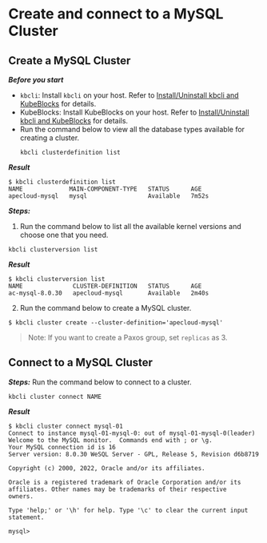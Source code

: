 # Create and connect to a MySQL Cluster
## Create a MySQL Cluster
***Before you start***
* `kbcli`: Install `kbcli` on your host. Refer to [Install/Uninstall kbcli and KubeBlocks](../../install_kbcli_kubeblocks/install_and_unistall_kbcli_and_kubeblocks.md) for details.
* KubeBlocks: Install KubeBlocks on your host. Refer to [Install/Uninstall kbcli and KubeBlocks](../../install_kbcli_kubeblocks/install_and_unistall_kbcli_and_kubeblocks.md) for details.
* Run the command below to view all the database types available for creating a cluster. 
  ```
  kbcli clusterdefinition list
  ```
***Result***
```
$ kbcli clusterdefinition list
NAME             MAIN-COMPONENT-TYPE   STATUS      AGE
apecloud-mysql   mysql                 Available   7m52s
```
***Steps:***
1. Run the command below to list all the available kernel versions and choose one that you need.
```
kbcli clusterversion list
```
***Result***
```
$ kbcli clusterversion list
NAME              CLUSTER-DEFINITION   STATUS      AGE
ac-mysql-8.0.30   apecloud-mysql       Available   2m40s
```
2. Run the command below to create a MySQL cluster. 
```
$ kbcli cluster create --cluster-definition='apecloud-mysql'
```

> Note:
> If you want to create a Paxos group, set `replicas` as 3.

## Connect to a MySQL Cluster
***Steps:***
Run the command below to connect to a cluster.
```
kbcli cluster connect NAME
```

***Result***
```
$ kbcli cluster connect mysql-01
Connect to instance mysql-01-mysql-0: out of mysql-01-mysql-0(leader)
Welcome to the MySQL monitor.  Commands end with ; or \g.
Your MySQL connection id is 16
Server version: 8.0.30 WeSQL Server - GPL, Release 5, Revision d6b8719

Copyright (c) 2000, 2022, Oracle and/or its affiliates.

Oracle is a registered trademark of Oracle Corporation and/or its
affiliates. Other names may be trademarks of their respective
owners.

Type 'help;' or '\h' for help. Type '\c' to clear the current input statement.

mysql>
```